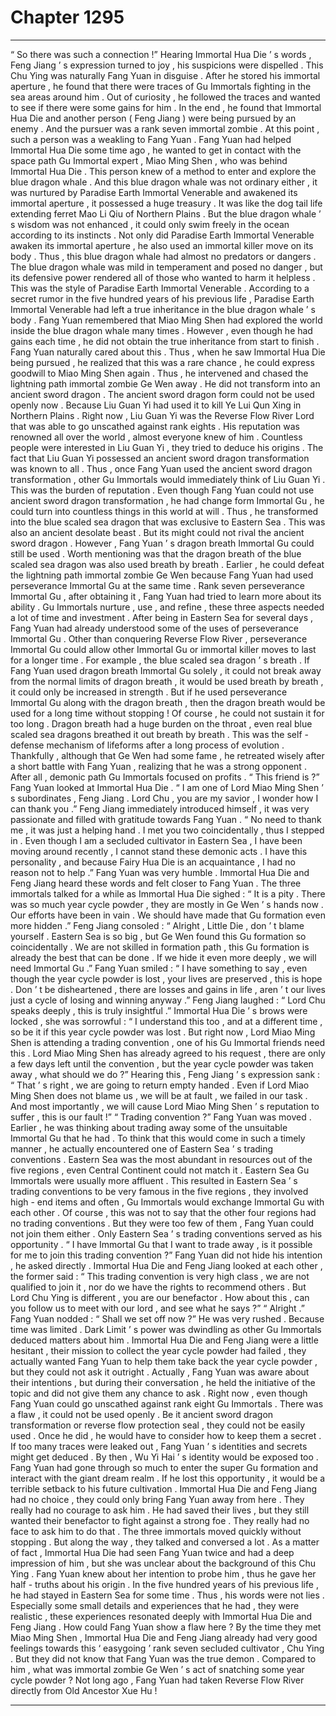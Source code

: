 
# Chapter 1295


---

“ So there was such a connection !” Hearing Immortal Hua Die ’ s words , Feng Jiang ’ s expression turned to joy , his suspicions were dispelled .
This Chu Ying was naturally Fang Yuan in disguise .
After he stored his immortal aperture , he found that there were traces of Gu Immortals fighting in the sea areas around him .
Out of curiosity , he followed the traces and wanted to see if there were some gains for him . In the end , he found that Immortal Hua Die and another person ( Feng Jiang ) were being pursued by an enemy .
And the pursuer was a rank seven immortal zombie . At this point , such a person was a weakling to Fang Yuan .
Fang Yuan had helped Immortal Hua Die some time ago , he wanted to get in contact with the space path Gu Immortal expert , Miao Ming Shen , who was behind Immortal Hua Die .
This person knew of a method to enter and explore the blue dragon whale .
And this blue dragon whale was not ordinary either , it was nurtured by Paradise Earth Immortal Venerable and awakened its immortal aperture , it possessed a huge treasury .
It was like the dog tail life extending ferret Mao Li Qiu of Northern Plains .
But the blue dragon whale ’ s wisdom was not enhanced , it could only swim freely in the ocean according to its instincts .
Not only did Paradise Earth Immortal Venerable awaken its immortal aperture , he also used an immortal killer move on its body . Thus , this blue dragon whale had almost no predators or dangers .
The blue dragon whale was mild in temperament and posed no danger , but its defensive power rendered all of those who wanted to harm it helpless .
This was the style of Paradise Earth Immortal Venerable .
According to a secret rumor in the five hundred years of his previous life , Paradise Earth Immortal Venerable had left a true inheritance in the blue dragon whale ’ s body .
Fang Yuan remembered that Miao Ming Shen had explored the world inside the blue dragon whale many times . However , even though he had gains each time , he did not obtain the true inheritance from start to finish .
Fang Yuan naturally cared about this . Thus , when he saw Immortal Hua Die being pursued , he realized that this was a rare chance , he could express goodwill to Miao Ming Shen again .
Thus , he intervened and chased the lightning path immortal zombie Ge Wen away .
He did not transform into an ancient sword dragon .
The ancient sword dragon form could not be used openly now .
Because Liu Guan Yi had used it to kill Ye Lui Qun Xing in Northern Plains .
Right now , Liu Guan Yi was the Reverse Flow River Lord that was able to go unscathed against rank eights . His reputation was renowned all over the world , almost everyone knew of him .
Countless people were interested in Liu Guan Yi , they tried to deduce his origins .
The fact that Liu Guan Yi possessed an ancient sword dragon transformation was known to all .
Thus , once Fang Yuan used the ancient sword dragon transformation , other Gu Immortals would immediately think of Liu Guan Yi .
This was the burden of reputation .
Even though Fang Yuan could not use ancient sword dragon transformation , he had change form Immortal Gu , he could turn into countless things in this world at will .
Thus , he transformed into the blue scaled sea dragon that was exclusive to Eastern Sea .
This was also an ancient desolate beast .
But its might could not rival the ancient sword dragon .
However , Fang Yuan ’ s dragon breath Immortal Gu could still be used .
Worth mentioning was that the dragon breath of the blue scaled sea dragon was also used breath by breath . Earlier , he could defeat the lightning path immortal zombie Ge Wen because Fang Yuan had used perseverance Immortal Gu at the same time .
Rank seven perseverance Immortal Gu , after obtaining it , Fang Yuan had tried to learn more about its ability .
Gu Immortals nurture , use , and refine , these three aspects needed a lot of time and investment .
After being in Eastern Sea for several days , Fang Yuan had already understood some of the uses of perseverance Immortal Gu .
Other than conquering Reverse Flow River , perseverance Immortal Gu could allow other Immortal Gu or immortal killer moves to last for a longer time .
For example , the blue scaled sea dragon ’ s breath .
If Fang Yuan used dragon breath Immortal Gu solely , it could not break away from the normal limits of dragon breath , it would be used breath by breath , it could only be increased in strength .
But if he used perseverance Immortal Gu along with the dragon breath , then the dragon breath would be used for a long time without stopping !
Of course , he could not sustain it for too long . Dragon breath had a huge burden on the throat , even real blue scaled sea dragons breathed it out breath by breath . This was the self - defense mechanism of lifeforms after a long process of evolution .
Thankfully , although that Ge Wen had some fame , he retreated wisely after a short battle with Fang Yuan , realizing that he was a strong opponent .
After all , demonic path Gu Immortals focused on profits .
“ This friend is ?” Fang Yuan looked at Immortal Hua Die .
“ I am one of Lord Miao Ming Shen ’ s subordinates , Feng Jiang . Lord Chu , you are my savior , I wonder how I can thank you .” Feng Jiang immediately introduced himself , it was very passionate and filled with gratitude towards Fang Yuan .
“ No need to thank me , it was just a helping hand . I met you two coincidentally , thus I stepped in . Even though I am a secluded cultivator in Eastern Sea , I have been moving around recently , I cannot stand these demonic acts . I have this personality , and because Fairy Hua Die is an acquaintance , I had no reason not to help .” Fang Yuan was very humble .
Immortal Hua Die and Feng Jiang heard these words and felt closer to Fang Yuan .
The three immortals talked for a while as Immortal Hua Die sighed : “ It is a pity . There was so much year cycle powder , they are mostly in Ge Wen ’ s hands now . Our efforts have been in vain . We should have made that Gu formation even more hidden .”
Feng Jiang consoled : “ Alright , Little Die , don ’ t blame yourself . Eastern Sea is so big , but Ge Wen found this Gu formation so coincidentally . We are not skilled in formation path , this Gu formation is already the best that can be done . If we hide it even more deeply , we will need Immortal Gu .”
Fang Yuan smiled : “ I have something to say , even though the year cycle powder is lost , your lives are preserved , this is hope . Don ’ t be disheartened , there are losses and gains in life , aren ’ t our lives just a cycle of losing and winning anyway .”
Feng Jiang laughed : “ Lord Chu speaks deeply , this is truly insightful .”
Immortal Hua Die ’ s brows were locked , she was sorrowful : “ I understand this too , and at a different time , so be it if this year cycle powder was lost . But right now , Lord Miao Ming Shen is attending a trading convention , one of his Gu Immortal friends need this . Lord Miao Ming Shen has already agreed to his request , there are only a few days left until the convention , but the year cycle powder was taken away , what should we do ?”
Hearing this , Feng Jiang ’ s expression sank : “ That ’ s right , we are going to return empty handed . Even if Lord Miao Ming Shen does not blame us , we will be at fault , we failed in our task . And most importantly , we will cause Lord Miao Ming Shen ’ s reputation to suffer , this is our fault !”
“ Trading convention ?” Fang Yuan was moved .
Earlier , he was thinking about trading away some of the unsuitable Immortal Gu that he had .
To think that this would come in such a timely manner , he actually encountered one of Eastern Sea ’ s trading conventions .
Eastern Sea was the most abundant in resources out of the five regions , even Central Continent could not match it .
Eastern Sea Gu Immortals were usually more affluent .
This resulted in Eastern Sea ’ s trading conventions to be very famous in the five regions , they involved high - end items and often , Gu Immortals would exchange Immortal Gu with each other .
Of course , this was not to say that the other four regions had no trading conventions . But they were too few of them , Fang Yuan could not join them either .
Only Eastern Sea ’ s trading conventions served as his opportunity .
“ I have Immortal Gu that I want to trade away , is it possible for me to join this trading convention ?” Fang Yuan did not hide his intention , he asked directly .
Immortal Hua Die and Feng Jiang looked at each other , the former said : “ This trading convention is very high class , we are not qualified to join it , nor do we have the rights to recommend others . But Lord Chu Ying is different , you are our benefactor . How about this , can you follow us to meet with our lord , and see what he says ?”
“ Alright .” Fang Yuan nodded : “ Shall we set off now ?”
He was very rushed .
Because time was limited .
Dark Limit ’ s power was dwindling as other Gu Immortals deduced matters about him .
Immortal Hua Die and Feng Jiang were a little hesitant , their mission to collect the year cycle powder had failed , they actually wanted Fang Yuan to help them take back the year cycle powder , but they could not ask it outright .
Actually , Fang Yuan was aware about their intentions , but during their conversation , he held the initiative of the topic and did not give them any chance to ask .
Right now , even though Fang Yuan could go unscathed against rank eight Gu Immortals .
There was a flaw , it could not be used openly .
Be it ancient sword dragon transformation or reverse flow protection seal , they could not be easily used . Once he did , he would have to consider how to keep them a secret .
If too many traces were leaked out , Fang Yuan ’ s identities and secrets might get deduced .
By then , Wu Yi Hai ’ s identity would be exposed too .
Fang Yuan had gone through so much to enter the super Gu formation and interact with the giant dream realm . If he lost this opportunity , it would be a terrible setback to his future cultivation .
Immortal Hua Die and Feng Jiang had no choice , they could only bring Fang Yuan away from here .
They really had no courage to ask him .
He had saved their lives , but they still wanted their benefactor to fight against a strong foe . They really had no face to ask him to do that .
The three immortals moved quickly without stopping .
But along the way , they talked and conversed a lot .
As a matter of fact , Immortal Hua Die had seen Fang Yuan twice and had a deep impression of him , but she was unclear about the background of this Chu Ying .
Fang Yuan knew about her intention to probe him , thus he gave her half - truths about his origin .
In the five hundred years of his previous life , he had stayed in Eastern Sea for some time . Thus , his words were not lies . Especially some small details and experiences that he had , they were realistic , these experiences resonated deeply with Immortal Hua Die and Feng Jiang .
How could Fang Yuan show a flaw here ?
By the time they met Miao Ming Shen , Immortal Hua Die and Feng Jiang already had very good feelings towards this ‘ easygoing ’ rank seven secluded cultivator , Chu Ying .
But they did not know that Fang Yuan was the true demon . Compared to him , what was immortal zombie Ge Wen ’ s act of snatching some year cycle powder ?
Not long ago , Fang Yuan had taken Reverse Flow River directly from Old Ancestor Xue Hu !

---

